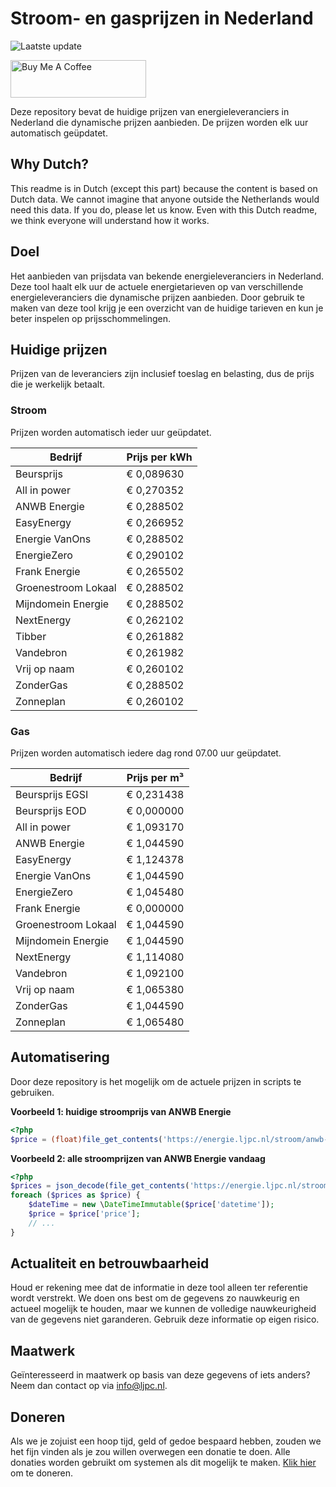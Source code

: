 # Stroom- en gasprijzen in Nederland

![Laatste update](https://img.shields.io/badge/laatste%20update-2024--02--20%2008%3A00%20CET-brightgreen)

<a href="https://www.buymeacoffee.com/Lars-" target="_blank"><img src="https://cdn.buymeacoffee.com/buttons/v2/default-orange.png" alt="Buy Me A Coffee" height="60" style="height: 60px !important;width: 217px !important;" ></a>

Deze repository bevat de huidige prijzen van energieleveranciers in Nederland die dynamische prijzen aanbieden. De prijzen worden elk uur automatisch geüpdatet.

## Why Dutch?

This readme is in Dutch (except this part) because the content is based on Dutch data. We cannot imagine that anyone outside the Netherlands would need this data. If you do, please let us know. Even with this Dutch readme, we think
everyone will understand how it works.

## Doel

Het aanbieden van prijsdata van bekende energieleveranciers in Nederland. Deze tool haalt elk uur de actuele energietarieven op van verschillende energieleveranciers die dynamische prijzen aanbieden. Door gebruik te maken van deze tool
krijg je een overzicht van de huidige tarieven en kun je beter inspelen op prijsschommelingen.

## Huidige prijzen

Prijzen van de leveranciers zijn inclusief toeslag en belasting, dus de prijs die je werkelijk betaalt.

### Stroom

Prijzen worden automatisch ieder uur geüpdatet.

 Bedrijf | Prijs per kWh 
---------|---------------
Beursprijs | € 0,089630
All in power | € 0,270352
ANWB Energie | € 0,288502
EasyEnergy | € 0,266952
Energie VanOns | € 0,288502
EnergieZero | € 0,290102
Frank Energie | € 0,265502
Groenestroom Lokaal | € 0,288502
Mijndomein Energie | € 0,288502
NextEnergy | € 0,262102
Tibber | € 0,261882
Vandebron | € 0,261982
Vrij op naam | € 0,260102
ZonderGas | € 0,288502
Zonneplan | € 0,260102


### Gas

Prijzen worden automatisch iedere dag rond 07.00 uur geüpdatet.

 Bedrijf | Prijs per m³ 
---------|--------------
Beursprijs EGSI | € 0,231438
Beursprijs EOD | € 0,000000
All in power | € 1,093170
ANWB Energie | € 1,044590
EasyEnergy | € 1,124378
Energie VanOns | € 1,044590
EnergieZero | € 1,045480
Frank Energie | € 0,000000
Groenestroom Lokaal | € 1,044590
Mijndomein Energie | € 1,044590
NextEnergy | € 1,114080
Vandebron | € 1,092100
Vrij op naam | € 1,065380
ZonderGas | € 1,044590
Zonneplan | € 1,065480


## Automatisering

Door deze repository is het mogelijk om de actuele prijzen in scripts te gebruiken.

**Voorbeeld 1: huidige stroomprijs van ANWB Energie**

```php
<?php
$price = (float)file_get_contents('https://energie.ljpc.nl/stroom/anwb-energie-nu.txt');

```

**Voorbeeld 2: alle stroomprijzen van ANWB Energie vandaag**

```php
<?php
$prices = json_decode(file_get_contents('https://energie.ljpc.nl/stroom/all-in-power-vandaag.json'),true);
foreach ($prices as $price) {
    $dateTime = new \DateTimeImmutable($price['datetime']);
    $price = $price['price'];
    // ...
}
```

## Actualiteit en betrouwbaarheid

Houd er rekening mee dat de informatie in deze tool alleen ter referentie wordt verstrekt. We doen ons best om de gegevens zo nauwkeurig en actueel mogelijk te houden, maar we kunnen de volledige nauwkeurigheid van de gegevens niet
garanderen. Gebruik deze informatie op eigen risico.

## Maatwerk

Geïnteresseerd in maatwerk op basis van deze gegevens of iets anders? Neem dan contact op
via [info@ljpc.nl](mailto:info@ljpc.nl?subject=Energie%20prijzen).

## Doneren

Als we je zojuist een hoop tijd, geld of gedoe bespaard hebben, zouden we het fijn vinden als je zou willen overwegen een
donatie te doen. Alle donaties worden gebruikt om systemen als dit mogelijk te
maken. [Klik hier](https://www.buymeacoffee.com/Lars-) om te doneren.
